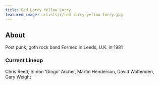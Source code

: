 ```yaml
---
title: Red Lorry Yellow Lorry
featured_image: artists/r/red-lorry-yellow-lorry.jpg
---
```

## About

Post punk, goth rock band
Formed in Leeds, U.K. in 1981

### Current Lineup

Chris Reed, Simon 'Dingo' Archer, Martin Henderson, David Wolfenden, Gary Weight

